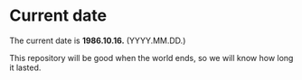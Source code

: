 # Current date

The current date is **1986.10.16.** (YYYY.MM.DD.)

This repository will be good when the world ends, so we will know how long it lasted.